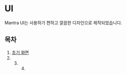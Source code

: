 # UI

Mantra UI는 사용하기 편하고 깔끔한 디자인으로 제작되었습니다.

## 목차

1.  [초기 화면](https://seungho020427.gitbook.io/mantra/ui/splash)
2. 3. 4. 



